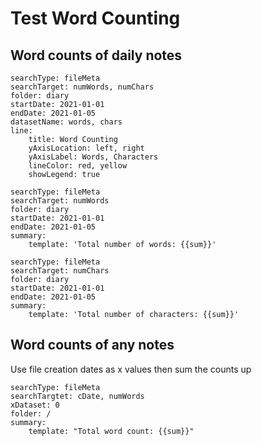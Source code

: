 # Test Word Counting

## Word counts of daily notes
``` tracker
searchType: fileMeta
searchTarget: numWords, numChars
folder: diary
startDate: 2021-01-01
endDate: 2021-01-05
datasetName: words, chars
line:
    title: Word Counting
	yAxisLocation: left, right
	yAxisLabel: Words, Characters
	lineColor: red, yellow
	showLegend: true
```

``` tracker
searchType: fileMeta
searchTarget: numWords
folder: diary
startDate: 2021-01-01
endDate: 2021-01-05
summary:
    template: 'Total number of words: {{sum}}'
```

``` tracker
searchType: fileMeta
searchTarget: numChars
folder: diary
startDate: 2021-01-01
endDate: 2021-01-05
summary:
    template: 'Total number of characters: {{sum}}'
```

## Word counts of any notes
Use file creation dates as x values then sum the counts up
```
searchType: fileMeta
searchTargtet: cDate, numWords
xDataset: 0
folder: /
summary:
    template: "Total word count: {{sum}}"
```
